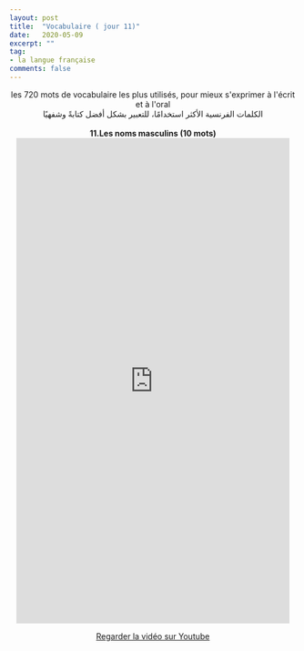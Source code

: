 ```yaml
---
layout: post
title:  "Vocabulaire ( jour 11)"
date:   2020-05-09
excerpt: ""
tag:
- la langue française
comments: false
---
```

 <center>     les 720 mots de vocabulaire les plus utilisés, pour mieux s'exprimer à l'écrit et à l'oral <br> الكلمات الفرنسية الأكثر استخدامًا، للتعبير بشكل أفضل كتابةً وشفهيًا <br><br>     <strong> 11.Les noms masculins (10 mots)</strong>     <br> <iframe width="480" height="853" src="https://www.youtube.com/embed/nbySgWBnZ_g" title="youtube video player" frameborder="0" allow="accelerometer, autoplay, clipboard-write, encrypted-media, gyroscope, picture-in-picture, web-share" allowfullscreen></iframe>     <br> <p markdown="0"><a href="https://youtube.com/shorts/nbySgWBnZ_g" class="btn btn-danger" target="_blank">Regarder la vidéo sur Youtube</a></p> </center>
